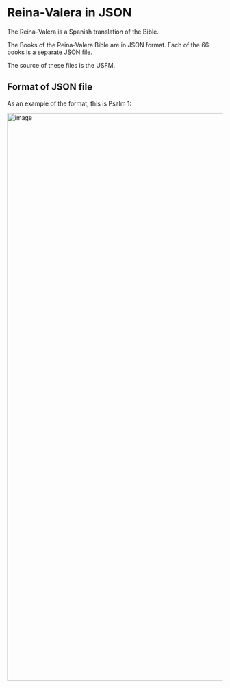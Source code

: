# Reina-Valera in JSON

The Reina–Valera is a Spanish translation of the Bible.

The Books of the Reina-Valera Bible are in JSON format. Each of the 66 books is a separate JSON file.

The source of these files is the USFM.

## Format of JSON file

As an example of the format, this is Psalm 1:

<img width="1326" alt="image" src="https://github.com/aruljohn/Reina-Valera/assets/3209045/30d4ec06-a41f-45de-bd2f-c4c8953732ad">
